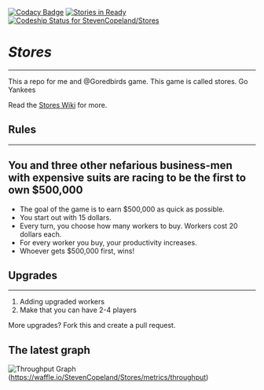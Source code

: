 
[![Codacy Badge](https://api.codacy.com/project/badge/Grade/9fd51a1838694d5d9a7247bdb0b9623b)](https://www.codacy.com/app/StevenCopeland/Stores?utm_source=github.com&utm_medium=referral&utm_content=StevenCopeland/Stores&utm_campaign=badger)
[![Stories in Ready](https://badge.waffle.io/StevenCopeland/Stores.png?label=ready&title=Ready)](https://waffle.io/StevenCopeland/Stores)
[ ![Codeship Status for StevenCopeland/Stores](https://app.codeship.com/projects/dfe84640-e675-0134-436e-7ae8f44ec953/status?branch=master)](https://app.codeship.com/projects/206824)

# ***Stores***
<hr/>
This a repo for me and @Goredbirds game. This game is called stores. Go Yankees

Read the <a href="https://github.com/StevenCopeland/Stores/wiki">Stores Wiki</a> for more.

## Rules
<hr/>
<h2>You and three other nefarious business-men with expensive suits are racing to be the first to own $500,000</h2>
<ul id="rules">
<li>The goal of the game is to earn $500,000 as quick as possible.</li>
<li>You start out with 15 dollars.</li>
<li>Every turn, you choose how many workers to buy. Workers cost 20 dollars each.</li>
<li>For every worker you buy, your productivity increases.</li>
<li>Whoever gets $500,000 first, wins!</li>
<!--<li>(Coming soon!) If you have $50 at the end of the round then you will be able to buy one/many employees</li>-->
</ul>

## Upgrades
<hr/>
<ol>
<li>Adding upgraded workers</li>
<li>Make that you can have 2-4 players</li>
</ol>
<p>More upgrades? Fork this and create a pull request.</p>

## The latest graph

![Throughput Graph](https://graphs.waffle.io/StevenCopeland/Stores/throughput.svg)(https://waffle.io/StevenCopeland/Stores/metrics/throughput)
